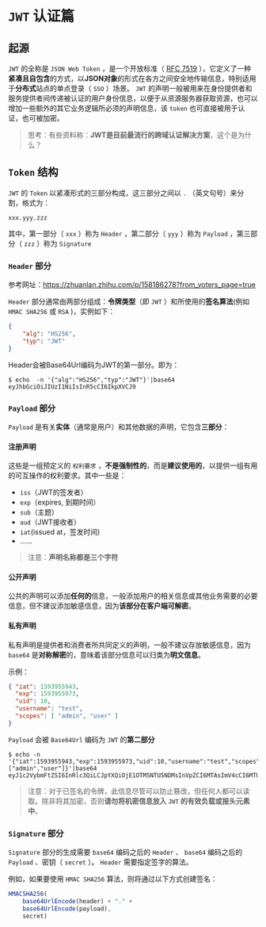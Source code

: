 # `JWT` 认证篇

## 起源

`JWT` 的全称是 `JSON Web Token` ，是一个开放标准（ [RFC 7519](https://datatracker.ietf.org/doc/html/rfc7519) ），它定义了一种**紧凑且自包含**的方式，以**JSON对象**的形式在各方之间安全地传输信息，特别适用于**分布式**站点的单点登录（ `SSO` ）场景。 `JWT` 的声明一般被用来在身份提供者和服务提供者间传递被认证的用户身份信息，以便于从资源服务器获取资源，也可以增加一些额外的其它业务逻辑所必须的声明信息，该 `token` 也可直接被用于认证，也可被加密。

> 思考：有些资料称：**JWT是目前最流行的跨域认证解决方案**，这个是为什么？

## `Token` 结构

`JWT` 的 `Token` 以紧凑形式的三部分构成，这三部分之间以 `.` （英文句号）来分割，格式为：

```
xxx.yyy.zzz
```

其中，第一部分（ `xxx` ）称为 `Header` ，第二部分（ `yyy` ）称为 `Payload` ，第三部分（ `zzz` ）称为 `Signature`

### `Header` 部分

参考网址：https://zhuanlan.zhihu.com/p/158186278?from_voters_page=true

`Header` 部分通常由两部分组成：**令牌类型**（即 `JWT` ）和所使用的**签名算法**(例如 `HMAC SHA256` 或 `RSA` )，实例如下：

```json
{
    "alg": "HS256",
    "typ": "JWT"
}
```

Header会被Base64Url编码为JWT的第一部分。即为：

```shell
$ echo  -n '{"alg":"HS256","typ":"JWT"}'|base64
eyJhbGciOiJIUzI1NiIsInR5cCI6IkpXVCJ9
```

### `Payload` 部分

`Payload` 是有关**实体**（通常是用户）和其他数据的声明，它包含**三部分**：

#### 注册声明

这些是一组预定义的 `权利要求` ，**不是强制性的**，而是**建议使用的**，以提供一组有用的可互操作的权利要求。其中一些是：

* `iss`（JWT的签发者）
* `exp`（expires, 到期时间）
* `sub`（主题）
* `aud`（JWT接收者）
* `iat`(issued at，签发时间)
* ……

> 注意：**声明名称都是三个字符**

#### 公开声明

公共的声明可以添加**任何的**信息，一般添加用户的相关信息或其他业务需要的必要信息，但不建议添加敏感信息，因为**该部分在客户端可解密**。

#### 私有声明

私有声明是提供者和消费者所共同定义的声明，一般不建议存放敏感信息，因为 `base64` 是**对称解密**的，意味着该部分信息可以归类为**明文信息**。

示例：

```json
{ "iat": 1593955943, 
  "exp": 1593955973, 
  "uid": 10, 
  "username": "test", 
  "scopes": [ "admin", "user" ] 
}
```

`Payload` 会被 `Base64Url` 编码为 `JWT` 的**第二部分**

```shell
$ echo -n '{"iat":1593955943,"exp":1593955973,"uid":10,"username":"test","scopes":["admin","user"]}'|base64
eyJ1c2VybmFtZSI6InRlc3QiLCJpYXQiOjE1OTM5NTU5NDMsInVpZCI6MTAsImV4cCI6MTU5Mzk1NTk3Mywic2NvcGVzIjpbImFkbWluIiwidXNlciJdfQ
```

> 注意：对于已签名的令牌，此信息尽管可以防止篡改，但任何人都可以读取。除非将其加密，否则**请勿将机密信息放入 `JWT` 的有效负载或报头元素中**。

### `Signature` 部分

`Signature` 部分的生成需要 `base64` 编码之后的 `Header` 、 `base64` 编码之后的 `Payload` 、密钥（ `secret` ）。 `Header` 需要指定签字的算法。

例如，如果要使用 `HMAC SHA256` 算法，则将通过以下方式创建签名：

```javascript
HMACSHA256(
    base64UrlEncode(header) + "." +
    base64UrlEncode(payload),
    secret)
```

